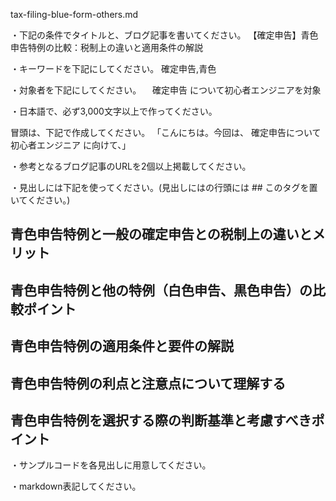 tax-filing-blue-form-others.md

・下記の条件でタイトルと、ブログ記事を書いてください。
【確定申告】青色申告特例の比較：税制上の違いと適用条件の解説

・キーワードを下記にしてください。
確定申告,青色

・対象者を下記にしてください。
　確定申告 について初心者エンジニアを対象


・日本語で、必ず3,000文字以上で作ってください。

冒頭は、下記で作成してください。
「こんにちは。今回は、
確定申告について初心者エンジニア
に向けて、」

・参考となるブログ記事のURLを2個以上掲載してください。

・見出しには下記を使ってください。(見出しにはの行頭には ## このタグを置いてください。)
## 青色申告特例と一般の確定申告との税制上の違いとメリット
## 青色申告特例と他の特例（白色申告、黒色申告）の比較ポイント
## 青色申告特例の適用条件と要件の解説
## 青色申告特例の利点と注意点について理解する
## 青色申告特例を選択する際の判断基準と考慮すべきポイント

・サンプルコードを各見出しに用意してください。

・markdown表記してください。


